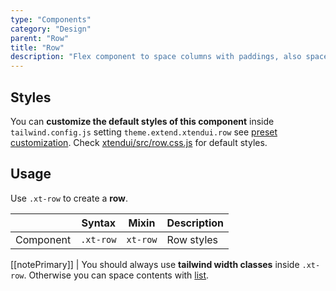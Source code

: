 ```yaml
---
type: "Components"
category: "Design"
parent: "Row"
title: "Row"
description: "Flex component to space columns with paddings, also spaces vertically."
---
```


## Styles

You can **customize the default styles of this component** inside `tailwind.config.js` setting `theme.extend.xtendui.row` see [preset customization](/introduction/preset#customization). Check [xtendui/src/row.css.js](https://github.com/xtendui/xtendui/blob/beta/src/row.css.js) for default styles.

## Usage

Use `.xt-row` to create a **row**.

<div class="xt-overflow-sub overflow-y-hidden overflow-x-scroll my-5 xt-my-auto w-full">

|                      | Syntax                          | Mixin            | Description                   |
| ----------------------- | ----------------------------------------- | -----------------------------| ----------------------------- |
| Component                  | `.xt-row`                     | `xt-row`                | Row styles            |

</div>

[[notePrimary]]
| You should always use **tailwind width classes** inside `.xt-row`. Otherwise you can space contents with [list](/components/list).

<demo>
  <demoinline src="demos/components/row/usage">
  </demoinline>
</demo>

